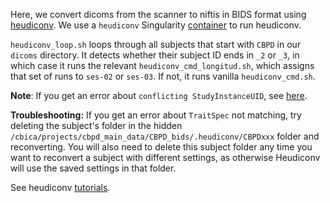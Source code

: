 Here, we convert dicoms from the scanner to niftis in BIDS format using [heudiconv](https://heudiconv.readthedocs.io/). We use a `heudiconv` Singularity [container](https://github.com/mackeylab/home/wiki/Singularity-containers) to run heudiconv.

`heudiconv_loop.sh` loops through all subjects that start with `CBPD` in our `dicoms` directory. It detects whether their subject ID ends in `_2` or `_3`, in which case it runs the relevant `heudiconv_cmd_longitud.sh`, which assigns that set of runs to `ses-02` or `ses-03`. If not, it runs vanilla `heudiconv_cmd.sh`.

**Note**: If you get an error about `conflicting StudyInstanceUID`, see [here](https://github.com/mackeylab/bids_ppc_scripts/utilities).

**Troubleshooting:** If you get an error about `TraitSpec` not matching, try deleting the subject's folder in the hidden `/cbica/projects/cbpd_main_data/CBPD_bids/.heudiconv/CBPDxxx` folder and reconverting. You will also need to delete this subject folder any time you want to reconvert a subject with different settings, as otherwise Heudiconv will use the saved settings in that folder.

See heudiconv [tutorials](https://heudiconv.readthedocs.io/en/latest/tutorials.html).
